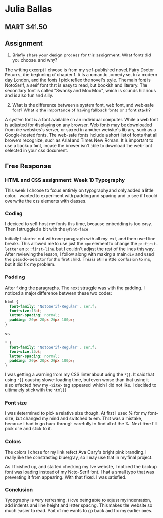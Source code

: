 # Julia Ballas

## MART 341.50

## Assignment
1. Briefly share your design process for this assignment. What fonts did you choose, and why?

The writing excerpt I choose is from my self-published novel, Fairy Doctor Returns, the beginning of chapter 1. It is a romantic comedy set in a modern day London, and the fonts I pick reflex the novel's style. The main font is NotoSerif, a serif font that is easy to read, but bookish and literary. The secondary font is called "Swanky and Moo Moo", which is sounds hilarious and is also fun and silly.

2. What is the difference between a system font, web font, and web-safe font? What is the importance of having fallback fonts or a font stack?

A system font is a font available on an individual computer. While a web font is adjusted for displaying on any browser. Web fonts may be downloaded from the websites's server, or stored in another website's library, such as a Google-hosted fonts. The web-safe fonts include a short list of fonts that all browers recognize, such as Arial and Times New Roman. It is important to use a backup font, incase the brower isn't able to download the web-font selected in your css document.


## Free Response

### HTML and CSS assignment: Week 10 Typography

This week I choose to focus entirely on typography and only added a little color. I wanted to experiment with padding and spacing and to see if I could overwrite the css elements with classes.

### Coding

I decided to self-host my fonts this time, because embedding is too easy. Then I struggled a bit with the `@font-face`

Initially I started out with one paragraph with all my text, and then used line breaks. This allowed me to use just the `<p>` element to change the `p::first-letter` an `p::first-line`, but I couldn't adjust the rest of the lines this way. After reviewing the lesson, I follow along with making a main `div` and used the pseudo-selector for the first child. This is still a little confusion to me, but it did fix my problem.

### Padding

After fixing the paragraphs. The next struggle was with the padding. I noticed a major difference between these two codes:
```CSS
html {
  font-family: 'NotoSerif-Regular', serif;
  font-size:16pt;
  letter-spacing: normal;
  padding: 20px 20px 20px 100px;
}
```

vs

```CSS
* {
  font-family: 'NotoSerif-Regular', serif;
  font-size:16pt;
  letter-spacing: normal;
  padding: 20px 20px 20px 100px;
}
```
I was getting a warning from my CSS linter about using the `*{}`. It said that using `*{}` causing slower loading time, but even worse than that using it also effected how my `<cite>` tag appeared, which I did not like. I decided to ultimately stick with the `html{}`

### Font size
I was determined to pick a relative size though. At first I used % for my font-size, but changed my mind and switched to em. That was a mistake, because I had to go back through carefully to find all of the %. Next time I'll pick one and stick to it.

### Colors
The colors I chose for my link refect Ava Clary's bright pink branding. I really like the constrasting blue/gray, so I may use that in my final project.

As I finished up, and started checking my live website, I noticed the backup font was loading instead of my Noto-Serif font. I had a small typo that was preventing it from appearing. With that fixed. I was satisfied.

### Conclusion

Tyopgraphy is very refreshing. I love being able to adjust my indentation, add indents and line height and letter spacing. This makes the website so much easier to read. Part of me wants to go back and fix my earlier ones.
